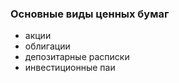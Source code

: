 ### Основные виды ценных бумаг
- акции
 - облигации
 - депозитарные расписки
 - инвестиционные паи

 
